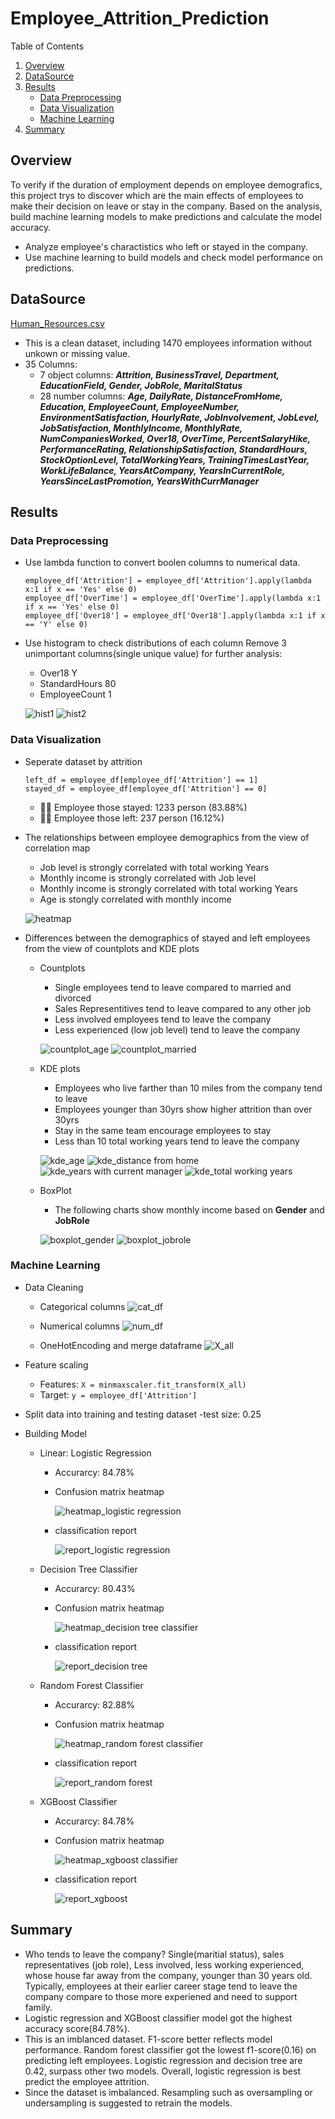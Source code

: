 # Employee_Attrition_Prediction
Table of Contents
1. [Overview](#overview)
2. [DataSource](#datasource)
3. [Results](#results)
   * [Data Preprocessing](#data-preprocessing)
   * [Data Visualization](#data-visualization)
   * [Machine Learning](#machine-learning)
5. [Summary](#summary)

## Overview 
To verify if the duration of employment depends on employee demografics, this project trys to discover which are the main effects of employees to make their decision on leave or stay in the company. Based on the analysis, build machine learning models to make predictions and calculate the model accuracy.
   - Analyze employee's charactistics who left or stayed in the company.
   - Use machine learning to build models and check model performance on predictions. 

## DataSource
   [Human_Resources.csv](https://github.com/CelineWW/Employee_Attrition_Prediction/blob/main/Human_Resources.csv)
   - This is a clean dataset, including 1470 employees information without unkown or missing value.
   - 35 Columns: 
      - 7 object columns: ***Attrition, BusinessTravel, Department, EducationField, Gender, JobRole, MaritalStatus***
      - 28 number columns: ***Age, DailyRate, DistanceFromHome, Education, EmployeeCount, EmployeeNumber, EnvironmentSatisfaction, HourlyRate, JobInvolvement, JobLevel, JobSatisfaction, MonthlyIncome, MonthlyRate, NumCompaniesWorked, Over18, OverTime, PercentSalaryHike, PerformanceRating, RelationshipSatisfaction, StandardHours, StockOptionLevel, TotalWorkingYears, TrainingTimesLastYear, WorkLifeBalance, YearsAtCompany, YearsInCurrentRole, YearsSinceLastPromotion, YearsWithCurrManager***
   
## Results
### Data Preprocessing
   - Use lambda function to convert boolen columns to numerical data.
      ```
      employee_df['Attrition'] = employee_df['Attrition'].apply(lambda x:1 if x == 'Yes' else 0)
      employee_df['OverTime'] = employee_df['OverTime'].apply(lambda x:1 if x == 'Yes' else 0)
      employee_df['Over18'] = employee_df['Over18'].apply(lambda x:1 if x == 'Y' else 0)
      ```
   - Use histogram to check distributions of each column
     Remove 3 unimportant columns(single unique value) for further analysis:
     - Over18 Y
     - StandardHours 80
     - EmployeeCount 1
     
     ![hist1](https://user-images.githubusercontent.com/105877888/233161655-0e66f5a0-8e7f-43cc-8cf7-4c68e13d49f1.png)
     ![hist2](https://user-images.githubusercontent.com/105877888/233161731-ff102ca9-2cd2-482e-84aa-6355e634abfc.png)

### Data Visualization
   - Seperate dataset by attrition
      ```
      left_df = employee_df[employee_df['Attrition'] == 1]
      stayed_df = employee_df[employee_df['Attrition'] == 0]
      ```
     - :raising_hand_man: Employee those stayed: 1233 person (83.88%)
     - :no_good_man: Employee those left: 237 person (16.12%)
     
   - The relationships between employee demographics from the view of correlation map 
      - Job level is strongly correlated with total working Years
      - Monthly income is strongly correlated with Job level
      - Monthly income is strongly correlated with total working Years
      - Age is stongly correlated with monthly income    
      
      ![heatmap](https://user-images.githubusercontent.com/105877888/233162403-05dc1f8d-c227-4ab1-89f4-e17c731b81d4.png)

   
   - Differences between the demographics of stayed and left employees from the view of countplots and KDE plots 
      - Countplots
         - Single employees tend to leave compared to married and divorced
         - Sales Representitives tend to leave compared to any other job 
         - Less involved employees tend to leave the company 
         - Less experienced (low job level) tend to leave the company 

         ![countplot_age](https://user-images.githubusercontent.com/105877888/233164158-7455b082-928a-4846-8740-d099a629890b.png)
         ![countplot_married](https://user-images.githubusercontent.com/105877888/233164204-74d407f2-a139-4f9a-9463-6600d8427f2f.png)
      
      - KDE plots
         - Employees who live farther than 10 miles from the company tend to leave
         - Employees younger than 30yrs show higher attrition than over 30yrs 
         - Stay in the same team encourage employees to stay
         - Less than 10 total working years tend to leave the company 
          
         ![kde_age](https://user-images.githubusercontent.com/105877888/233166423-55bd2372-c1f7-447f-8be3-60f0aa18651c.png)
         ![kde_distance from home](https://user-images.githubusercontent.com/105877888/233166502-1af586fa-424e-407c-8373-94a957adff2f.png)
         ![kde_years with current manager](https://user-images.githubusercontent.com/105877888/233166559-8e04e6b3-fdb9-4789-b6c2-43ac555551b2.png)
         ![kde_total working years](https://user-images.githubusercontent.com/105877888/233166593-26c64770-438e-49de-8e8e-9720b8115ec4.png)

      - BoxPlot 
         - The following charts show monthly income based on **Gender** and **JobRole**
      
         ![boxplot_gender](https://user-images.githubusercontent.com/105877888/233167669-63c23e23-d2ba-43e3-b580-ea0490aa09c4.png)
         ![boxplot_jobrole](https://user-images.githubusercontent.com/105877888/233167696-fca58782-e239-45d4-8d55-110bf17077b9.png)

### Machine Learning
   - Data Cleaning
      - Categorical columns
      ![cat_df](https://user-images.githubusercontent.com/105877888/233169351-1ef0b4dd-9342-46f2-a7ea-4a8f1a513b5a.png)

      - Numerical columns
      ![num_df](https://user-images.githubusercontent.com/105877888/233169602-065e344c-567c-4ff8-8604-5e21c485adcf.png)

      - OneHotEncoding and merge dataframe
      ![X_all](https://user-images.githubusercontent.com/105877888/233169912-3896fd92-06ad-46b0-9c3a-20f160484707.png)
      
   - Feature scaling 
      - Features: `X = minmaxscaler.fit_transform(X_all)`
      - Target: `y = employee_df['Attrition']`  
   
   - Split data into training and testing dataset 
      -test size: 0.25

   - Building Model
      - Linear: Logistic Regression
         - Accurarcy: 84.78%
         - Confusion matrix heatmap
         
            ![heatmap_logistic regression](https://user-images.githubusercontent.com/105877888/233171945-e5fdf040-298c-41fc-86c3-558b8a85e1a0.png)

         - classification report
         
            ![report_logistic regression](https://user-images.githubusercontent.com/105877888/233172886-1eaf3250-8aa4-411a-bda9-29a065c09adb.png)

      - Decision Tree Classifier
         - Accurarcy: 80.43%
         - Confusion matrix heatmap
         
            ![heatmap_decision tree classifier](https://user-images.githubusercontent.com/105877888/233172027-5cfcc658-a65d-4fe7-8f45-2bf5fadb1ef5.png)

         - classification report
         
            ![report_decision tree](https://user-images.githubusercontent.com/105877888/233172744-0f6446cf-3e04-4cfe-acdf-fc70acb24652.png)

      - Random Forest Classifier
         - Accurarcy: 82.88%
         - Confusion matrix heatmap
         
            ![heatmap_random forest classifier](https://user-images.githubusercontent.com/105877888/233172072-a063bad3-4a0c-4cbf-b05a-fc04bf9273a5.png)

         - classification report
         
            ![report_random forest](https://user-images.githubusercontent.com/105877888/233172588-c68092f5-8d81-4c3e-9222-77d9a2aa7058.png)

      - XGBoost Classifier
         - Accurarcy: 84.78%
         - Confusion matrix heatmap
         
           ![heatmap_xgboost classifier](https://user-images.githubusercontent.com/105877888/233172111-df0551a7-d187-4e79-821b-5780aee36297.png)

         - classification report
         
            ![report_xgboost](https://user-images.githubusercontent.com/105877888/233172553-5249f016-f15d-4974-9fd1-6a9dc6b9ccaa.png)

## Summary
  - Who tends to leave the company? Single(maritial status), sales representatives (job role), Less involved, less working experienced, whose house far away from the company, younger than 30 years old. Typically, employees at their earlier career stage tend to leave the company compare to those more experiened and need to support family.
  - Logistic regression and XGBoost classifier model got the highest accuracy score(84.78%). 
  - This is an imblanced dataset. F1-score better reflects model performance. Random forest classifier got the lowest f1-score(0.16) on predicting left employees. Logistic regression and decision tree are 0.42, surpass other two models. Overall, logistic regression is best predict the employee attrition.
  - Since the dataset is imbalanced. Resampling such as oversampling or undersampling is suggested to retrain the models.
